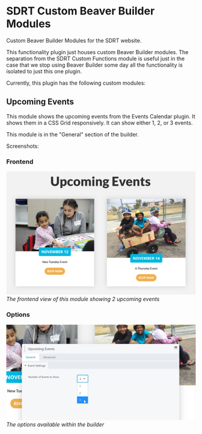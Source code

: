 # SDRT Custom Beaver Builder Modules
Custom Beaver Builder Modules for the SDRT website.

This functionality plugin just houses custom Beaver Builder modules. The separation from the SDRT Custom Functions module is useful just in the case that we stop using Beaver Builder some day all the functionality is isolated to just this one plugin. 

Currently, this plugin has the following custom modules:

## Upcoming Events
This module shows the upcoming events from the Events Calendar plugin. It shows them in a CSS Grid responsively. It can show either 1, 2, or 3 events. 

This module is in the "General" section of the builder. 

Screenshots:

### Frontend
![The frontend view of this module showing 2 upcoming events](assets/readme/upcoming-events-frontend-screenshot.png "The frontend view of this module showing 2 upcoming events")_The frontend view of this module showing 2 upcoming events_

### Options
![The options available within the builder](assets/readme/upcoming-events-module-options-screenshot.png "The options available within the builder")_The options available within the builder_
